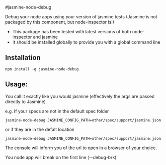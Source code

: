 #jasmine-node-debug

Debug your node apps using your version of jasmine tests
(Jasmine is not packaged by this component, but node-inspector is!)

- This package has been tested with latest versions of both node-inspector and jasmine
- It should be installed globally to provide you with a global command line

## Installation

```terminal
npm install -g jasmine-node-debug
```

## Usage:

You call it exactly like you would jasmine (effectively the args are passed directly to Jasmine)

e.g. If your specs are not in the default spec folder

```terminal
jasmine-node-debug JASMINE_CONFIG_PATH=other/spec/support/jasmine.json
```

or if they are in the defalt location


```terminal
jasmine-node-debug JASMINE_CONFIG_PATH=other/spec/support/jasmine.json
```
The console will inform you of the url to open in a browser of your choice.

You node app will break on the first line (--debug-brk)
